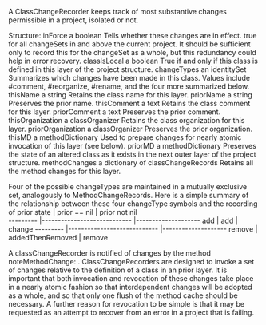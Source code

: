 A ClassChangeRecorder keeps track of most substantive changes permissible in a project, isolated or not.

Structure:
inForce		a boolean
			Tells whether these changes are in effect.
			true for all changeSets in and above the current project.
			It should be sufficient only to record this for the changeSet
			as a whole, but this redundancy could help in error recovery.
classIsLocal	a boolean
			True if and only if this class is defined in this layer of the
			project structure.
changeTypes an identitySet
			Summarizes which changes have been made in this class.
			Values include #comment, #reorganize, #rename,
			and the four more summarized below.
thisName	a string
			Retains the class name for this layer.
priorName	a string
			Preserves the prior name.
thisComment	a text
			Retains the class comment for this layer.
priorComment	a text
			Preserves the prior comment.
thisOrganization	a classOrganizer
			Retains the class organization for this layer.
priorOrganization	a classOrganizer
			Preserves the prior organization.
thisMD	a methodDictionary
			Used to prepare changes for nearly atomic invocation
			of this layer (see below).
priorMD	a methodDictionary
			Preserves the state of an altered class as it exists in the next
			outer layer of the project structure.
methodChanges		a dictionary of classChangeRecords
			Retains all the method changes for this layer.

Four of the possible changeTypes are maintained in a mutually exclusive set, analogously to MethodChangeRecords.  Here is a simple summary of the relationship between these four changeType symbols and the recording of prior state
			|	prior == nil			|	prior not nil	
	---------	|----------------------------	|--------------------
	add		|	add					|	change
	---------	|----------------------------	|--------------------
	remove	|	addedThenRemoved	|	remove

A classChangeRecorder is notified of changes by the method
		noteMethodChange: <ClassChangeRecord>.
ClassChangeRecorders are designed to invoke a set of changes relative to the definition of a class in an prior layer.  It is important that both invocation and revocation of these changes take place in a nearly atomic fashion so that interdependent changes will be adopted as a whole, and so that only one flush of the method cache should be necessary.  A further reason for revocation to be simple is that it may be requested as an attempt to recover from an error in a project that is failing.